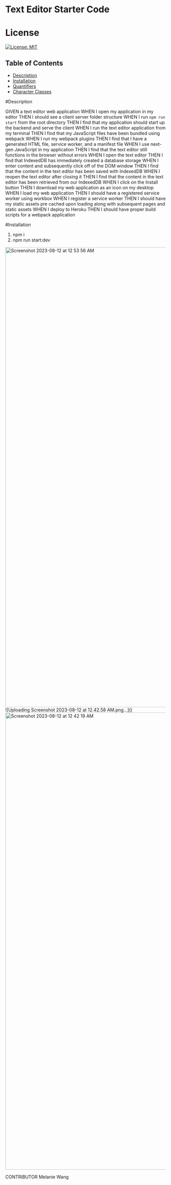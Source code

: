 # Text Editor Starter Code

# License
[![License: MIT](https://img.shields.io/badge/License-MIT-yellow.svg)](https://opensource.org/licenses/MIT)

## Table of Contents

- [Description](#description)
- [Installation](#installations)
- [Quantifiers](#quantifiers)
- [Character Classes](#character-classes)

#Description 

GIVEN a text editor web application
WHEN I open my application in my editor
THEN I should see a client server folder structure
WHEN I run `npm run start` from the root directory
THEN I find that my application should start up the backend and serve the client
WHEN I run the text editor application from my terminal
THEN I find that my JavaScript files have been bundled using webpack
WHEN I run my webpack plugins
THEN I find that I have a generated HTML file, service worker, and a manifest file
WHEN I use next-gen JavaScript in my application
THEN I find that the text editor still functions in the browser without errors
WHEN I open the text editor
THEN I find that IndexedDB has immediately created a database storage
WHEN I enter content and subsequently click off of the DOM window
THEN I find that the content in the text editor has been saved with IndexedDB
WHEN I reopen the text editor after closing it
THEN I find that the content in the text editor has been retrieved from our IndexedDB
WHEN I click on the Install button
THEN I download my web application as an icon on my desktop
WHEN I load my web application
THEN I should have a registered service worker using workbox
WHEN I register a service worker
THEN I should have my static assets pre cached upon loading along with subsequent pages and static assets
WHEN I deploy to Heroku
THEN I should have proper build scripts for a webpack application

#Installation 
1. npm i
2. npm run start:dev

<img width="1439" alt="Screenshot 2023-08-12 at 12 53 56 AM" src="https://github.com/melwang1/thepwaeditor/assets/126200765/5f14a626-fcc6-4c9b-ab4e-16ed2545d785">
![Uploading Screenshot 2023-08-12 at 12.42.58 AM.png…]()
<img width="1430" alt="Screenshot 2023-08-12 at 12 42 19 AM" src="https://github.com/melwang1/thepwaeditor/assets/126200765/751f7dbf-e1ae-4fc4-83d7-2011951aa1ff">

CONTRIBUTOR
Melanie Wang
